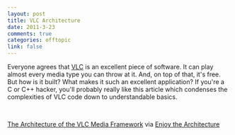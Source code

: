 ```yaml
--- 
layout: post
title: VLC Architecture
date: 2011-3-23
comments: true
categories: offtopic
link: false
---
```

<p>Everyone agrees that <a href="http://www.videolan.org/vlc/">VLC</a> is an excellent piece of software. It can play almost every media type you can throw at it. And, on top of that, it's free. But how is it built? What makes it such an excellent application? If you're a C or C++ hacker, you'll probably really like this article which condenses the complexities of VLC code down to understandable basics.&nbsp;

&nbsp;

<a href="http://www.enjoythearchitecture.com/vlc-architecture.html">The Architecture of the VLC Media Framework</a> via <a href="http://www.enjoythearchitecture.com/">Enjoy the Architecture</a></p>
